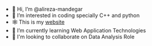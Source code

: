 - 👋 Hi, I’m @alireza-mandegar
- 👀 I’m interested in coding specially C++ and python
- 🕸️ This is my [website](https://alireza-mandegar.github.io/LightByte)
- 🌱 I’m currently learning Web Application Technologies
- 💞️ I'm looking to collaborate on Data Analysis Role

<!---
alireza-mandegar/alireza-mandegar is a ✨ special ✨ repository because its `README.md` (this file) appears on your GitHub profile.
You can click the Preview link to take a look at your changes.
--->
